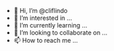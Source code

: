 - 👋 Hi, I’m @cliflindo
- 👀 I’m interested in ...
- 🌱 I’m currently learning ...
- 💞️ I’m looking to collaborate on ...
- 📫 How to reach me ...

<!---
cliflindo/cliflindo is a ✨ special ✨ repository because its `README.md` (this file) appears on your GitHub profile.
You can click the Preview link to take a look at your changes.
--->
